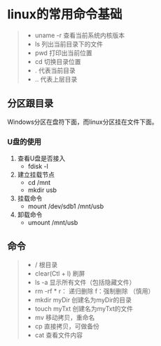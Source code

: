 # linux的常用命令基础

> * uname -r     查看当前系统内核版本
> * ls                 列出当前目录下的文件
> * pwd             打印出当前位置
> * cd                切换目录位置
> * .                   代表当前目录
> * ..                  代表上层目录

## 分区跟目录

Windows分区在盘符下面，而linux分区挂在文件下面。

### U盘的使用

1. 查看U盘是否接入
   * fdisk -l  
2. 建立挂载节点
   * cd /mnt        
   * mkdir usb
3. 挂载命令
   * mount /dev/sdb1 /mnt/usb
4. 卸载命令
   * umount /mnt/usb

## 命令

> * /                       根目录
> * clear\(Ctl + l\)   刷屏
> * ls -a                 显示所有文件（包括隐藏文件）
> * rm -rf \*  r：     递归删除 f：强制删除  （慎用）
> * mkdir myDir    创建名为myDir的目录
> * touch myTxt   创建名为myTxt的文件
> * mv                    移动拷贝，重命名
> * cp                     直接拷贝，可做备份
> * cat                    查看文件内容



